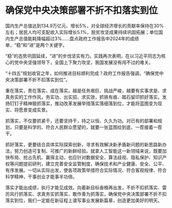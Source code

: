 # 确保党中央决策部署不折不扣落实到位

国内生产总值达到134.9万亿元、增长5%，对全球经济增长的贡献率保持在30%左右；居民人均可支配收入实际增长5.1%，脱贫攻坚成果持续巩固拓展；单位国内生产总值能耗降幅超过3%……盘点政府工作报告中2024年的成绩单，“稳”和“进”是两个关键字。

“稳”的态势巩固延续，“进”的步伐坚实有力。实践再次表明，在以习近平同志为核心的党中央坚强领导下，全国上下聚力攻坚，我国发展没有闯不过的难关。

“十四五”规划收官之年，如何推进目标顺利完成？政府工作报告强调，“确保党中央决策部署不折不扣落实到位”。

重在落实，贵在落实，成在落实。越是任务艰巨、挑战严峻，越要有实事求是、求真务实的工作作风，务实功、出实招、求实效，抓铁有痕、踏石留印抓好落实。发扬钉钉子精神狠抓落实，推动改革发展举措落实落细落到位，才能将蓝图变为现实、将愿景变成实景。

抓落实，不仅要抓紧干，还要坚持干，持之以恒、久久为功。对已有的部署和规划，只要是科学的、符合人民群众愿望的，就要一张蓝图绘到底、一茬接着一茬干。

抓好落实，更要结合具体实际探索创新，寻求有效解决新矛盾新问题的新思路新办法，努力创造可复制、可推广的新鲜经验。就拿人工智能这一新领域来说，既要加快布局、抢占先机、赢得主动，也应针对数据安全、算法歧视、隐私保护、知识产权等问题提前研判，建立完善安全监管制度，确保技术和产业健康、安全、公平、有序发展。一切从实际出发，使各项政策举措符合实际情况、符合客观规律、符合科学精神，干事创业才能事半功倍。

落实才能出成绩，执行才能见成效。向着新目标奋楫再出发，不折不扣抓落实、雷厉风行抓落实、求真务实抓落实、敢作善为抓落实，确保党中央决策部署不折不扣落实到位，我们一定能在新征程上谱写事业发展新篇章，创造更加美好的明天。